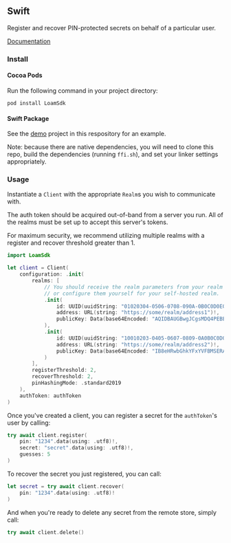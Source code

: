 ## Swift

Register and recover PIN-protected secrets on behalf of a particular user.

[Documentation](http://34.160.204.87/swift/documentation/loamsdk/)

### Install

#### Cocoa Pods

Run the following command in your project directory:

```
pod install LoamSdk
```

#### Swift Package

See the [demo](demo) project in this respository for an example.

Note: because there are native dependencies, you will need to clone
this repo, build the dependencies (running `ffi.sh`), and set your
linker settings appropriately.

### Usage

Instantiate a `Client` with the appropriate `Realm`s you wish to communicate with.

The auth token should be acquired out-of-band from a server you run. All of the realms must be set up to accept this server's tokens.

For maximum security, we recommend utilizing multiple realms with a register and recover threshold greater than 1.

```swift
import LoamSdk

let client = Client(
    configuration: .init(
        realms: [
            // You should receive the realm parameters from your realm provider,
            // or configure them yourself for your self-hosted realm.
            .init(
                id: UUID(uuidString: "01020304-0506-0708-090A-0B0C0D0E0F10")!,
                address: URL(string: "https://some/realm/address1")!,
                publicKey: Data(base64Encoded: "AQIDBAUGBwgJCgsMDQ4PEBESExQVFhcYGRobHB0eHyA=".data(using: .utf8)!)!
            ),
            .init(
                id: UUID(uuidString: "10010203-0405-0607-0809-0A0B0C0D0E0F")!,
                address: URL(string: "https://some/realm/address2")!,
                publicKey: Data(base64Encoded: "IB8eHRwbGhkYFxYVFBMSERAPDg0MCwoJCAcGBQQDAgE=".data(using: .utf8)!)!
            )
        ],
        registerThreshold: 2,
        recoverThreshold: 2,
        pinHashingMode: .standard2019
    ),
    authToken: authToken
)
```

Once you've created a client, you can register a secret for the `authToken`'s user by calling:

```swift
try await client.register(
    pin: "1234".data(using: .utf8)!,
    secret: "secret".data(using: .utf8)!,
    guesses: 5
)
```

To recover the secret you just registered, you can call:

```swift
let secret = try await client.recover(
    pin: "1234".data(using: .utf8)!
)
```

And when you're ready to delete any secret from the remote store, simply call:

```swift
try await client.delete()
```

